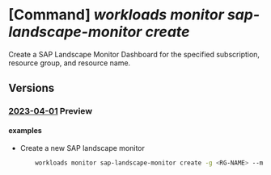 # [Command] _workloads monitor sap-landscape-monitor create_

Create a SAP Landscape Monitor Dashboard for the specified subscription, resource group, and resource name.

## Versions

### [2023-04-01](/Resources/mgmt-plane/L3N1YnNjcmlwdGlvbnMve30vcmVzb3VyY2Vncm91cHMve30vcHJvdmlkZXJzL21pY3Jvc29mdC53b3JrbG9hZHMvbW9uaXRvcnMve30vc2FwbGFuZHNjYXBlbW9uaXRvci9kZWZhdWx0/2023-04-01.xml) **Preview**

<!-- mgmt-plane /subscriptions/{}/resourcegroups/{}/providers/microsoft.workloads/monitors/{}/saplandscapemonitor/default 2023-04-01 -->

#### examples

- Create a new SAP landscape monitor
    ```bash
        workloads monitor sap-landscape-monitor create -g <RG-NAME> --monitor-name <monitor-name> --grouping <grouping- details>
    ```
